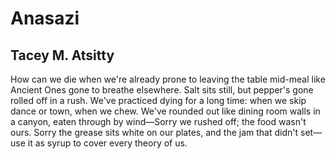 # Anasazi
## Tacey M. Atsitty
How can we die when we're already
prone to leaving the table mid-meal
like Ancient Ones gone to breathe
elsewhere. Salt sits still, but pepper's gone
rolled off in a rush. We've practiced dying
for a long time: when we skip dance or town,
when we chew. We've rounded out
like dining room walls in a canyon, eaten
through by wind—Sorry we rushed off;
the food wasn't ours. Sorry the grease sits
white on our plates, and the jam that didn't set—
use it as syrup to cover every theory of us.